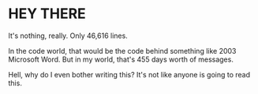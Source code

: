 # HEY THERE
It's nothing, really.  Only 46,616 lines. 

In the code world, that would be the code behind something like 2003 Microsoft Word. But in my world, that's 455 days worth of messages.


Hell, why do I even bother writing this? It's not like anyone is going to read this. 